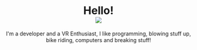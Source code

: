 <h1 align="center">
  Hello!<br />
  <img src="https://user-images.githubusercontent.com/57566773/232234373-28866d85-37f6-4d0e-b2b2-335cf2ed27b5.png">
</h1>

<p align="center">
  I'm a developer and a VR Enthusiast, I like programming, blowing stuff up, bike riding, computers and breaking stuff!
</p>
